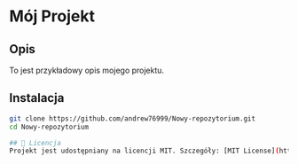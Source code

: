 # Mój Projekt

## Opis
To jest przykładowy opis mojego projektu.

## Instalacja
```bash
git clone https://github.com/andrew76999/Nowy-repozytorium.git
cd Nowy-repozytorium

## 📜 Licencja
Projekt jest udostępniany na licencji MIT. Szczegóły: [MIT License](https://opensource.org/licenses/MIT).

